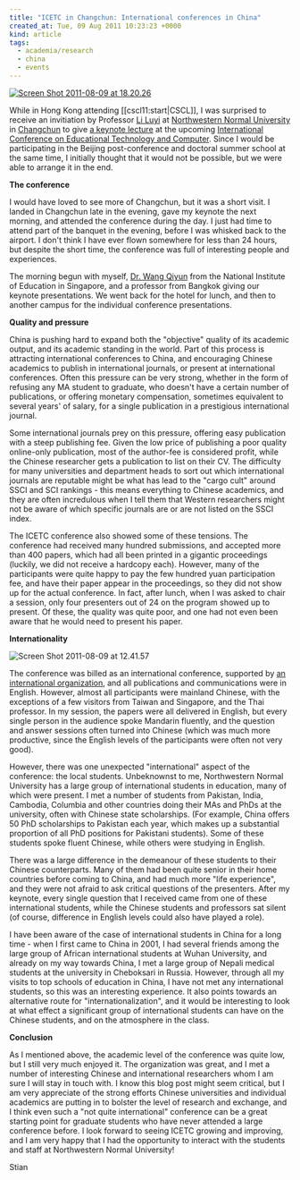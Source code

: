 ```yaml
---
title: "ICETC in Changchun: International conferences in China"
created_at: Tue, 09 Aug 2011 10:23:23 +0000
kind: article
tags:
  - academia/research
  - china
  - events
---
```


[![](http://reganmian.net/blog/wp-content/uploads/2011/08/Screen-Shot-2011-08-09-at-18.20.26-.png "Screen Shot 2011-08-09 at 18.20.26")](http://reganmian.net/blog/wp-content/uploads/2011/08/Screen-Shot-2011-08-09-at-18.20.26-.png)

While in Hong Kong attending [[cscl11:start|CSCL]], I was surprised to
receive an invitiation by Professor [Li
Luyi](http://www.nenu.edu.cn/professor/pro/show.php?id=847) at
[Northwestern Normal University](http://en.nenu.edu.cn/) in
[Changchun](http://en.wikipedia.org/wiki/Changchun) to give [a keynote
lecture](http://reganmian.net/blog/2011/08/09/open-courses-and-informal-learning-in-a-web-2-0-world-a-research-agenda/)
at the upcoming [International Conference on Educational Technology and
Computer](http://www.icetc.org/). Since I would be participating in the
Beijing post-conference and doctoral summer school at the same time, I
initially thought that it would not be possible, but we were able to
arrange it in the end.

**The conference**

I would have loved to see more of Changchun, but it was a short visit. I
landed in Changchun late in the evening, gave my keynote the next
morning, and attended the conference during the day. I just had time to
attend part of the banquet in the evening, before I was whisked back to
the airport. I don't think I have ever flown somewhere for less than 24
hours, but despite the short time, the conference was full of
interesting people and experiences.

The morning begun with myself, [Dr. Wang
Qiyun](http://qywang.pbworks.com/w/page/4228790/FrontPage) from the
National Institute of Education in Singapore, and a professor from
Bangkok giving our keynote presentations. We went back for the hotel for
lunch, and then to another campus for the individual conference
presentations.

**Quality and pressure**

China is pushing hard to expand both the "objective" quality of its
academic output, and its academic standing in the world. Part of this
process is attracting international conferences to China, and
encouraging Chinese academics to publish in international journals, or
present at international conferences. Often this pressure can be very
strong, whether in the form of refusing any MA student to graduate, who
doesn't have a certain number of publications, or offering monetary
compensation, sometimes equivalent to several years' of salary, for a
single publication in a prestigious international journal.

Some international journals prey on this pressure, offering easy
publication with a steep publishing fee. Given the low price of
publishing a poor quality online-only publication, most of the
author-fee is considered profit, while the Chinese researcher gets a
publication to list on their CV. The difficulty for many universities
and department heads to sort out which international journals are
reputable might be what has lead to the "cargo cult" around SSCI and SCI
rankings - this means everything to Chinese academics, and they are
often incredulous when I tell them that Western researchers might not be
aware of which specific journals are or are not listed on the SSCI
index.

The ICETC conference also showed some of these tensions. The conference
had received many hundred submissions, and accepted more than 400
papers, which had all been printed in a gigantic proceedings (luckily,
we did not receive a hardcopy each). However, many of the participants
were quite happy to pay the few hundred yuan participation fee, and have
their paper appear in the proceedings, so they did not show up for the
actual conference. In fact, after lunch, when I was asked to chair a
session, only four presenters out of 24 on the program showed up to
present. Of these, the quality was quite poor, and one had not even been
aware that he would need to present his paper.

**Internationality**

![](http://reganmian.net/blog/wp-content/uploads/2011/08/Screen-Shot-2011-08-09-at-12.41.57-2.png "Screen Shot 2011-08-09 at 12.41.57")

The conference was billed as an international conference, supported by
[an international organization](http://www.iacsit.org/), and all
publications and communications were in English. However, almost all
participants were mainland Chinese, with the exceptions of a few
visitors from Taiwan and Singapore, and the Thai professor. In my
session, the papers were all delivered in English, but every single
person in the audience spoke Mandarin fluently, and the question and
answer sessions often turned into Chinese (which was much more
productive, since the English levels of the participants were often not
very good).

However, there was one unexpected "international" aspect of the
conference: the local students. Unbeknownst to me, Northwestern Normal
University has a large group of international students in education,
many of which were present. I met a number of students from Pakistan,
India, Cambodia, Columbia and other countries doing their MAs and PhDs
at the university, often with Chinese state scholarships. (For example,
China offers 50 PhD scholarships to Pakistan each year, which makes up a
substantial proportion of all PhD positions for Pakistani students).
Some of these students spoke fluent Chinese, while others were studying
in English.

There was a large difference in the demeanour of these students to their
Chinese counterparts. Many of them had been quite senior in their home
countries before coming to China, and had much more "life experience",
and they were not afraid to ask critical questions of the presenters.
After my keynote, every single question that I received came from one of
these international students, while the Chinese students and professors
sat silent (of course, difference in English levels could also have
played a role).

I have been aware of the case of international students in China for a
long time - when I first came to China in 2001, I had several friends
among the large group of African international students at Wuhan
University, and already on my way towards China, I met a large group of
Nepali medical students at the university in Cheboksari in Russia.
However, through all my visits to top schools of education in China, I
have not met any international students, so this was an interesting
experience. It also points towards an alternative route for
"internationalization", and it would be interesting to look at what
effect a significant group of international students can have on the
Chinese students, and on the atmosphere in the class.

**Conclusion**

As I mentioned above, the academic level of the conference was quite
low, but I still very much enjoyed it. The organization was great, and I
met a number of interesting Chinese and international researchers whom I
am sure I will stay in touch with. I know this blog post might seem
critical, but I am very appreciate of the strong efforts Chinese
universities and individual academics are putting in to bolster the
level of research and exchange, and I think even such a "not quite
international" conference can be a great starting point for graduate
students who have never attended a large conference before. I look
forward to seeing ICETC growing and improving, and I am very happy that
I had the opportunity to interact with the students and staff at
Northwestern Normal University!

Stian

